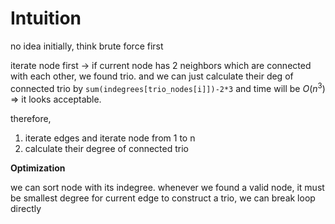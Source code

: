 # Intuition

no idea initially, think brute force first

iterate node first -> if current node has 2 neighbors which are connected with each other, we found trio.
and we can just calculate their deg of connected trio by `sum(indegrees[trio_nodes[i]])-2*3`
and time will be $O(n^3)$ => it looks acceptable.

therefore,
1. iterate edges and iterate node from 1 to n
2. calculate their degree of connected trio

**Optimization**

we can sort node with its indegree. whenever we found a valid node, it must be smallest degree for current edge to construct a trio, we can break loop directly